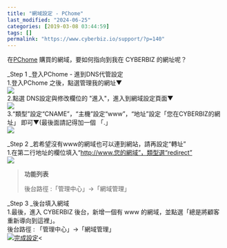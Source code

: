 ```yaml
---
title: "網域設定 - PChome"
last_modified: "2024-06-25"
categories: [2019-03-08 03:44:59]
tags: []
permalink: "https://www.cyberbiz.io/support/?p=140"
---
```


在[PChome](http://myname.pchome.com.tw/) 購買的網域，要如何指向到我在 CYBERBIZ 的網址呢？

_Step 1  _登入PChome - 進到DNS代管設定  
1.登入PChome 之後，點選管理我的網址▼  
![](https://www.cyberbiz.co/support/wp-content/uploads/2019/03/螢幕快照-2019-03-08-上午11.41.53.png)  
2.點選 DNS設定與修改欄位的 "進入"，進入到網域設定頁面▼  
![](https://www.cyberbiz.co/support/wp-content/uploads/2019/03/螢幕快照-2019-03-08-上午11.42.45.png)  
3.“類型”設定“CNAME”，“主機”設定“www”，“地址”設定「您在CYBERBIZ的網址」 即可▼(最後面請記得加一個 「.」  
![](https://www.cyberbiz.co/support/wp-content/uploads/2020/07/pchome01.png)  

_Step 2  _若希望沒有www的網域也可以連到網站，請再設定“轉址”  
1.在第二行地址的欄位填入“http://www.您的網域”，類型選“redirect”  
![](https://www.cyberbiz.co/support/wp-content/uploads/2020/07/PCHOME轉址.jpg)  

> **功能列表**
>
> 後台路徑 :「管理中心」→「網域管理」  
>

_Step 3  _後台填入網域  
1.最後，進入 CYBERBIZ 後台，新增一個有 www 的網域，並點選「總是將顧客重新導向到這裡」。  
後台路徑 : 「管理中心」→「網域管理」  
[![完成設定](https://www.cyberbiz.io/support/wp-content/uploads/網域設定-HiNet12.png)](https://www.cyberbiz.io/support/wp-content/uploads/網域設定-HiNet12.png)<

